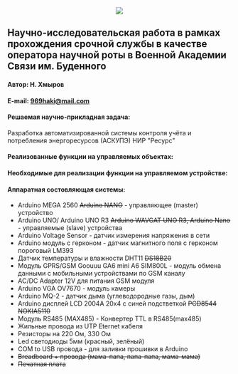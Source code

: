 <p align="center"><img src="https://laravel.com/assets/img/components/logo-laravel.svg"></p>

## Научно-исследовательская работа в рамках прохождения срочной службы в качестве оператора научной роты в Военной Академии Связи им. Буденного

#### Автор: Н. Хмыров
#### E-mail: 969haki@mail.com

#### Решаемая научно-прикладная задача:

Разработка автоматизированной системы контроля учёта и потребления энергоресурсов (АСКУПЭ) НИР "Ресурс" 

#### Реализованные функции на управляемых объектах: 



#### Необходимые для реализации функции на управляемом устройстве: 



#### Аппаратная состовляющая системы:

* Arduino MEGA 2560 ~~Arduino NANO~~ - управляющее (master) устройство 
* Arduino UNO/ Arduino UNO R3 ~~Arduino WAVGAT UNO R3, Arduino Nano~~ - управляемые (slave) устройства
* Arduino Voltage Sensor - датчик измерения напряжения в сети 
* Arduino модуль с герконом - датчик магнитного поля с герконом пороговый LM393
* Датчик температуры и влажности DHT11 ~~DS18B20~~
* Модуль GPRS/GSM Goouuu GA6 mini A6 SIM800L - модуль обмена данными с мобильными устройствами по GSM каналу
* AC/DC Adapter 12V для питания GSM модуля
* Arduino VGA OV7670 - модуль камеры
* Arduino MQ-2 - датчик дыма (углеводородные газы, дым)
* Arduino дисплей LCD 2004A 20x4 с синей подстветкой ~~PCD8544 NOKIA5110~~
* Модуль RS485 (MAX485) - Конвертер TTL в RS485(max485)
* Жильные провода из UTP Eternet кабеля
* Резисторы на 220 Ом, 330 Ом
* Led светодиоды 5мм (красный, зелёный)
* COM to USB провода - для заливки прошивки в Arduino
* ~~Breadboard + провода (мама-папа, папа-папа, мама-мама)~~
* ~~Печатная плата~~

<!-- <p align="center">
  <img src="https://github.com/NekitJavaDev/VAS_ARDUINO/blob/master/src/img/stend_maket.jpg"/>
</p> -->